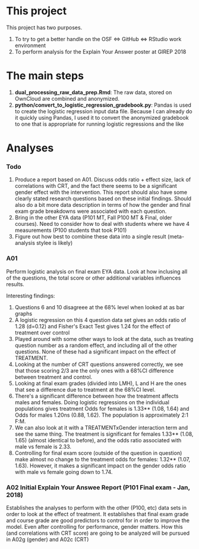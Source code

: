 # This project

This project has two purposes. 
1. To try to get a better handle on the OSF <=>  GitHub <=> RStudio work environment
1. To perform analysis for the Explain Your Answer poster at GIREP 2018

# The main steps

1. __dual_processing_raw_data_prep.Rmd__: The raw data, stored on OwnCloud are combined and anonymized.
1. __python/convert_to_logistic_regression_gradebook.py__: Pandas is used to create the logistic regression input data file. Because I can already do it quickly using Pandas, I used it to convert the anonymized gradebook to one that is appropriate for running logistic regressions and the like

# Analyses

### Todo
1. Produce a report based on A01. Discuss odds ratio + effect size, lack of correlations with CRT, and the fact there seems to be a significant gender effect with the intervention. This report should also have some clearly stated research questions based on these initial findings. Should also do a bit more data description in terms of how the gender and final exam grade breakdowns were associated with each question.
1. Bring in the other EYA data (P101 MT, Fall P100 MT & Final, older courses). Need to consider how to deal with students where we have 4 measurements (P100 students that took P101)
1. Figure out how best to combine these data into a single result (meta-analysis stylee is likely)

### A01 

Perform logistic analysis on final exam EYA data. Look at how inclusing all of the questions, the total score or other additional variables influences results.

Interesting findings:
1. Questions 6 and 10 disagreee at the 68% level when looked at as bar graphs
1. A logistic regression on this 4 question data set gives an odds ratio of 1.28 (d=0.12) and Fisher's Exact Test gives 1.24 for the effect of treatment over control
1. Played around with some other ways to look at the data, such as treating question number as a random effect, and including all of the other questions. None of these had a significant impact on the effect of TREATMENT.
1. Looking at the number of CRT questions answered correctly, we see that those scoring 2/3 are the only ones with a 68%CI difference between treatment and control. 
1. Looking at final exam grades (divided into LMH), L and H are the ones that see a difference due to treatment at the 68%CI level. 
1. There's a significant difference between how the treatment affects males and females. Doing logistic regressions on the individual populations gives treatment Odds for females is 1.33** (1.08, 1.64) and Odds for males 1.20ns (0.88, 1.62). The population is approximately 2:1 F:M.
1. We can also look at it with a TREATMENTxGender interaction term and see the same thing. The treatment is significant for females 1.33** (1.08, 1.65) (almost identical to before), and the odds ratio associated with male vs female is 2.33.
1. Controlling for final exam score (outside of the question in question) make almost no change to the treatment odds for females: 1.32** (1.07, 1.63). However, it makes a significant impact on the gender odds ratio with male vs female going down to 1.74.

### A02 Initial Explain Your Answee Report (P101 Final exam - Jan, 2018)

Establishes the analyses to perform with the other (P100, etc) data sets in order to look at the effect of treatment. It establishes that final exam grade and course grade are good predictors to control for in order to improve the model. Even after controlling for performance, gender matters. How this (and correlations with CRT score) are going to be analyzed will be pursued in A02g (gender) and A02c (CRT)
